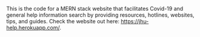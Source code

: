 This is the code for a MERN stack website that facilitates Covid-19 and general help information search by providing resources, hotlines, websites, tips, and guides. Check the website out here: https://jhu-help.herokuapp.com/.
